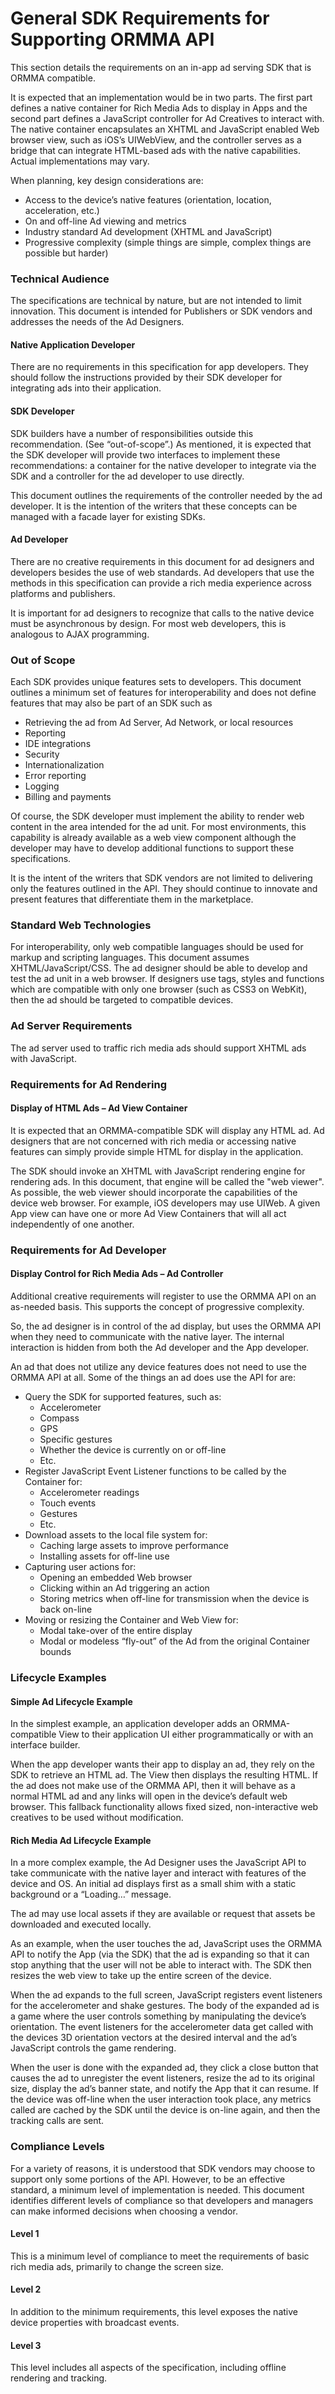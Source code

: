 # General SDK Requirements for Supporting ORMMA API #
This section details the requirements on an in-app ad serving SDK that is ORMMA compatible.

It is expected that an implementation would be in two parts. The first part defines a native container for Rich Media Ads to display in Apps and the second part defines a JavaScript controller for Ad Creatives to interact with. The native container encapsulates an XHTML and JavaScript enabled Web browser view, such as iOS’s UIWebView, and the controller serves as a bridge that can integrate HTML-based ads with the native capabilities. Actual implementations may vary.

When planning, key design considerations are:
  * Access to the device’s native features (orientation, location, acceleration, etc.)
  * On and off-line Ad viewing and metrics
  * Industry standard Ad development (XHTML and JavaScript)
  * Progressive complexity (simple things are simple, complex things are possible but harder)

### Technical Audience ###
The specifications are technical by nature, but are not intended to limit innovation. This document is intended for Publishers or SDK vendors and addresses the needs of the Ad Designers.

#### Native Application Developer ####
There are no requirements in this specification for app developers. They should follow the instructions provided by their SDK developer for integrating ads into their application.

#### SDK Developer ####
SDK builders have a number of responsibilities outside this recommendation. (See “out-of-scope”.) As mentioned, it is expected that the SDK developer will provide two interfaces to implement these recommendations: a container for the native developer to integrate via the SDK and a controller for the ad developer to use directly.

This document outlines the requirements of the controller needed by the ad developer. It is the intention of the writers that these concepts can be managed with a facade layer for existing SDKs.

#### Ad Developer ####
There are no creative requirements in this document for ad designers and developers besides the use of web standards. Ad developers that use the methods in this specification can provide a rich media experience across platforms and publishers.

It is important for ad designers to recognize that calls to the native device must be asynchronous by design. For most web developers, this is analogous to AJAX programming.

### Out of Scope ###
Each SDK provides unique features sets to developers. This document outlines a minimum set of features for interoperability and does not define features that may also be part of an SDK such as
  * Retrieving the ad from Ad Server, Ad Network, or local resources
  * Reporting
  * IDE integrations
  * Security
  * Internationalization
  * Error reporting
  * Logging
  * Billing and payments

Of course, the SDK developer must implement the ability to render web content in the area intended for the ad unit. For most environments, this capability is already available as a web view component although the developer may have to develop additional functions to support these specifications.

It is the intent of the writers that SDK vendors are not limited to delivering only the features outlined in the API. They should continue to innovate and present features that differentiate them in the marketplace.

### Standard Web Technologies ###
For interoperability, only web compatible languages should be used for markup and scripting languages. This document assumes XHTML/JavaScript/CSS. The ad designer should be able to develop and test the ad unit in a web browser. If designers use tags, styles and functions which are compatible with only one browser (such as CSS3 on WebKit), then the ad should be targeted to compatible devices.

### Ad Server Requirements ###
The ad server used to traffic rich media ads should support XHTML ads with JavaScript.

### Requirements for Ad Rendering ###
#### Display of HTML Ads – Ad View Container ####
It is expected that an ORMMA-compatible SDK will display any HTML ad. Ad designers that are not concerned with rich media or accessing native features can simply provide simple HTML for display in the application.

The SDK should invoke an XHTML with JavaScript rendering engine for rendering ads. In this document, that engine will be called the "web viewer". As possible, the web viewer should incorporate the capabilities of the device web browser. For example, iOS developers may use UIWeb. A given App view can have one or more Ad View Containers that will all act independently of one another.

### Requirements for Ad Developer ###
#### Display Control for Rich Media Ads – Ad Controller ####
Additional creative requirements will register to use the ORMMA API on an as-needed basis. This supports the concept of progressive complexity.

So, the ad designer is in control of the ad display, but uses the ORMMA API when they need to communicate with the native layer. The internal interaction is hidden from both the Ad developer and the App developer.

An ad that does not utilize any device features does not need to use the ORMMA API at all. Some of the things an ad does use the API for are:
  * Query the SDK for supported features, such as:
    * Accelerometer
    * Compass
    * GPS
    * Specific gestures
    * Whether the device is currently on or off-line
    * Etc.
  * Register JavaScript Event Listener functions to be called by the Container for:
    * Accelerometer readings
    * Touch events
    * Gestures
    * Etc.
  * Download assets to the local file system for:
    * Caching large assets to improve performance
    * Installing assets for off-line use
  * Capturing user actions for:
    * Opening an embedded Web browser
    * Clicking within an Ad triggering an action
    * Storing metrics when off-line for transmission when the device is back on-line
  * Moving or resizing the Container and Web View for:
    * Modal take-over of the entire display
    * Modal or modeless “fly-out” of the Ad from the original Container bounds

### Lifecycle Examples ###
#### Simple Ad Lifecycle Example ####
In the simplest example, an application developer adds an ORMMA-compatible View to their application UI either programmatically or with an interface builder.

When the app developer wants their app to display an ad, they rely on the SDK to retrieve an HTML ad. The View then displays the resulting HTML. If the ad does not make use of the ORMMA API, then it will behave as a normal HTML ad and any links will open in the device’s default web browser. This fallback functionality allows fixed sized, non-interactive web creatives to be used without modification.

#### Rich Media Ad Lifecycle Example ####
In a more complex example, the Ad Designer uses the JavaScript API to take communicate with the native layer and interact with features of the device and OS. An initial ad displays first as a small shim with a static background or a “Loading…” message.

The ad may use local assets if they are available or request that assets be downloaded and executed locally.

As an example, when the user touches the ad, JavaScript uses the ORMMA API to notify the App (via the SDK) that the ad is expanding so that it can stop anything that the user will not be able to interact with. The SDK then resizes the web view to take up the entire screen of the device.

When the ad expands to the full screen, JavaScript registers event listeners for the accelerometer and shake gestures. The body of the expanded ad is a game where the user controls something by manipulating the device’s orientation. The event listeners for the accelerometer data get called with the devices 3D orientation vectors at the desired interval and the ad’s JavaScript controls the game rendering.

When the user is done with the expanded ad, they click a close button that causes the ad to unregister the event listeners, resize the ad to its original size, display the ad’s banner state, and notify the App that it can resume. If the device was off-line when the user interaction took place, any metrics called are cached by the SDK until the device is on-line again, and then the tracking calls are sent.

### Compliance Levels ###
For a variety of reasons, it is understood that SDK vendors may choose to support only some portions of the API. However, to be an effective standard, a minimum level of implementation is needed. This document identifies different levels of compliance so that developers and managers can make informed decisions when choosing a vendor.

#### Level 1 ####
This is a minimum level of compliance to meet the requirements of basic rich media ads, primarily to change the screen size.

#### Level 2 ####
In addition to the minimum requirements, this level exposes the native device properties with broadcast events.

#### Level 3 ####
This level includes all aspects of the specification, including offline rendering and tracking.